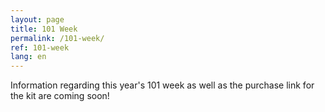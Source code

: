 ```yaml
---
layout: page
title: 101 Week
permalink: /101-week/
ref: 101-week
lang: en
---
```


Information regarding this year's 101 week as well as the purchase link for the kit are coming soon!
